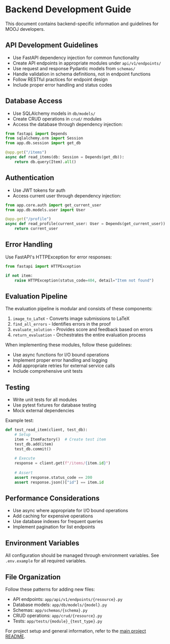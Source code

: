 # Backend Development Guide

This document contains backend-specific information and guidelines for MOOJ developers.

## API Development Guidelines

- Use FastAPI dependency injection for common functionality
- Create API endpoints in appropriate modules under `api/v1/endpoints/`
- Use request and response Pydantic models from `schemas/`
- Handle validation in schema definitions, not in endpoint functions
- Follow RESTful practices for endpoint design
- Include proper error handling and status codes

## Database Access

- Use SQLAlchemy models in `db/models/`
- Create CRUD operations in `crud/` modules
- Access the database through dependency injection:

```python
from fastapi import Depends
from sqlalchemy.orm import Session
from app.db.session import get_db

@app.get("/items")
async def read_items(db: Session = Depends(get_db)):
    return db.query(Item).all()
```

## Authentication

- Use JWT tokens for auth
- Access current user through dependency injection:

```python
from app.core.auth import get_current_user
from app.db.models.user import User

@app.get("/profile")
async def read_profile(current_user: User = Depends(get_current_user)):
    return current_user
```

## Error Handling

Use FastAPI's HTTPException for error responses:

```python
from fastapi import HTTPException

if not item:
    raise HTTPException(status_code=404, detail="Item not found")
```

## Evaluation Pipeline

The evaluation pipeline is modular and consists of these components:

1. `image_to_LaTeX` - Converts image submissions to LaTeX
2. `find_all_errors` - Identifies errors in the proof
3. `evaluate_solution` - Provides score and feedback based on errors
4. `return_evaluation` - Orchestrates the entire evaluation process

When implementing these modules, follow these guidelines:

- Use async functions for I/O bound operations
- Implement proper error handling and logging
- Add appropriate retries for external service calls
- Include comprehensive unit tests

## Testing

- Write unit tests for all modules
- Use pytest fixtures for database testing
- Mock external dependencies

Example test:

```python
def test_read_item(client, test_db):
    # Setup
    item = ItemFactory()  # Create test item
    test_db.add(item)
    test_db.commit()
    
    # Execute
    response = client.get(f"/items/{item.id}")
    
    # Assert
    assert response.status_code == 200
    assert response.json()["id"] == item.id
```

## Performance Considerations

- Use async where appropriate for I/O bound operations
- Add caching for expensive operations
- Use database indexes for frequent queries
- Implement pagination for list endpoints

## Environment Variables

All configuration should be managed through environment variables.
See `.env.example` for all required variables.

## File Organization

Follow these patterns for adding new files:

- API endpoints: `app/api/v1/endpoints/{resource}.py`
- Database models: `app/db/models/{model}.py`
- Schemas: `app/schemas/{schema}.py`
- CRUD operations: `app/crud/{resource}.py`
- Tests: `app/tests/{module}_{test_type}.py`

For project setup and general information, refer to the [main project README](../../README.md). 